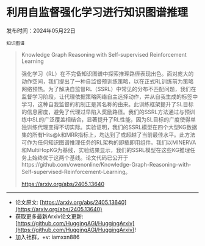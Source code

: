 # 利用自监督强化学习进行知识图谱推理
发布时间：2024年05月22日

`知识图谱`
> Knowledge Graph Reasoning with Self-supervised Reinforcement Learning
>
> 强化学习（RL）在不完备知识图谱中探索推理路径表现出色。面对庞大的动作空间，我们提出了一种自监督预训练策略，以在正式RL训练前为策略网络预热。为了解决自监督RL（SSRL）中常见的分布不匹配问题，我们在监督学习阶段，让代理依据策略网络自主选择动作，并从自我生成的标签中学习，这种自我监督的机制正是其名称的由来。此训练框架提升了SL目标的信息密度，避免了代理过早陷入奖励路径。我们的SSRL方法通过与预训练中SL的广泛覆盖相结合，显著提升了RL性能，因为SL目标的广度使得单独训练代理变得不切实际。实验证明，我们的SSRL模型在四个大型KG数据集的所有Hits@k和MRR指标上，均达到了或超越了当前最佳水平。此方法可作为任何知识图谱推理任务的RL架构的即插即用组件。我们以MINERVA和MultiHopKG为基线，实验结果显示，我们的SSRL模型在这些KG推理任务上始终优于这两个基线。论文代码已公开于https://github.com/owenonline/Knowledge-Graph-Reasoning-with-Self-supervised-Reinforcement-Learning。
>
> https://arxiv.org/abs/2405.13640


<hr />

- 论文原文: [https://arxiv.org/abs/2405.13640](https://arxiv.org/abs/2405.13640)
- 获取更多最新Arxiv论文更新: [https://github.com/HuggingAGI/HuggingArxiv](https://github.com/HuggingAGI/HuggingArxiv)!
- 加入社群，+v: iamxxn886